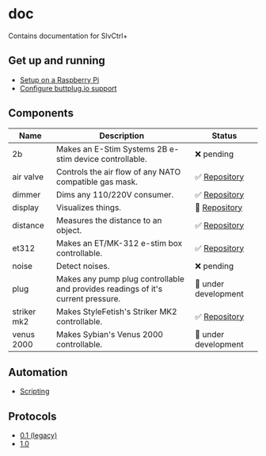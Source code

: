 # doc
Contains documentation for SlvCtrl+

## Get up and running
* [Setup on a Raspberry Pi](./setup/setup-rpi.md)
* [Configure buttplug.io support](./setup/buttplug-io-support.md)

## Components

| Name | Description | Status |
|------|-------------|--------|
| 2b | Makes an E-Stim Systems 2B e-stim device controllable. | :x: pending |
| air valve | Controls the air flow of any NATO compatible gas mask. | :white_check_mark: [Repository](https://github.com/SlvCtrlPlus/slvctrl-airvalve) |
| dimmer | Dims any 110/220V consumer. | :white_check_mark: [Repository](https://github.com/SlvCtrlPlus/slvctrl-dimmer) |
| display | Visualizes things. | :construction_worker: [Repository](https://github.com/SlvCtrlPlus/slvctrl-display) |
| distance | Measures the distance to an object. | :white_check_mark: [Repository](https://github.com/SlvCtrlPlus/slvctrl-distance) |
| et312 | Makes an ET/MK-312 e-stim box controllable. | :white_check_mark: [Repository](https://github.com/SlvCtrlPlus/slvctrl-et312) |
| noise | Detect noises. | :x: pending |
| plug | Makes any pump plug controllable and provides readings of it's current pressure. | :construction_worker: under development |
| striker mk2 | Makes StyleFetish's Striker MK2 controllable. | :white_check_mark: [Repository](https://github.com/SlvCtrlPlus/slvctrl-strikermk2) |
| venus 2000 | Makes Sybian's Venus 2000 controllable. | :construction_worker: under development |

## Automation
* [Scripting](./automation/scripting.md)

## Protocols
* [0.1 (legacy)](./protocol/protocol-0.1.md)
* [1.0](./protocol/protocol-1.0.md)
